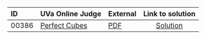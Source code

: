 | ID | UVa Online Judge | External | Link to solution |
|:---|:---|:---|:---:|
| 00386 | [Perfect Cubes](https://onlinejudge.org/index.php?option=com_onlinejudge&Itemid=8&category=5&page=show_problem&problem=322) | [PDF](https://onlinejudge.org/external/3/386.pdf) | [Solution](https%3A//github.com/versenyi98/programming-contests/tree/master/UVa%20Online%20Judge/00386%2520-%2520Perfect%2520Cubes)|

